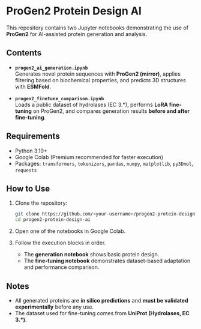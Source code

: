 # ProGen2 Protein Design AI

This repository contains two Jupyter notebooks demonstrating the use of **ProGen2** for AI-assisted protein generation and analysis.

## Contents

- **`progen2_ai_generation.ipynb`**  
  Generates novel protein sequences with **ProGen2 (mirror)**, applies filtering based on biochemical properties, and predicts 3D structures with **ESMFold**.

- **`progen2_finetune_comparison.ipynb`**  
  Loads a public dataset of hydrolases (EC 3.*), performs **LoRA fine-tuning** on ProGen2, and compares generation results **before and after fine-tuning**.

## Requirements

- Python 3.10+  
- Google Colab (Premium recommended for faster execution)  
- Packages: `transformers`, `tokenizers`, `pandas`, `numpy`, `matplotlib`, `py3Dmol`, `requests`

## How to Use

1. Clone the repository:  
   ```bash
   git clone https://github.com/<your-username>/progen2-protein-design-ai.git
   cd progen2-protein-design-ai
   ```

2. Open one of the notebooks in Google Colab.

3. Follow the execution blocks in order.  

   - The **generation notebook** shows basic protein design.  
   - The **fine-tuning notebook** demonstrates dataset-based adaptation and performance comparison.

## Notes

- All generated proteins are **in silico predictions** and **must be validated experimentally** before any use.
- The dataset used for fine-tuning comes from **UniProt (Hydrolases, EC 3.*)**.
